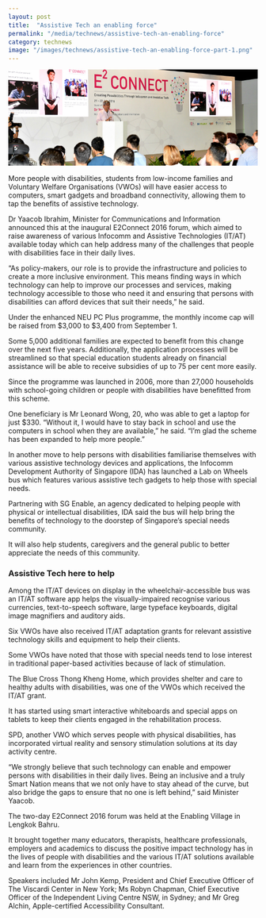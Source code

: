 ```yaml
---
layout: post
title:  "Assistive Tech an enabling force"
permalink: "/media/technews/assistive-tech-an-enabling-force"
category: technews
image: "/images/technews/assistive-tech-an-enabling-force-part-1.png"
---
```


![Assistive Tech an enabling force](/images/technews/assistive-tech-an-enabling-force-part-1.png)

More people with disabilities, students from low-income families and Voluntary Welfare Organisations (VWOs) will have easier access to computers, smart gadgets and broadband connectivity, allowing them to tap the benefits of assistive technology.

Dr Yaacob Ibrahim, Minister for Communications and Information announced this at the inaugural E2Connect 2016 forum, which aimed to raise awareness of various Infocomm and Assistive Technologies (IT/AT) available today which can help address many of the challenges that people with disabilities face in their daily lives.

“As policy-makers, our role is to provide the infrastructure and policies to create a more inclusive environment. This means finding ways in which technology can help to improve our processes and services, making technology accessible to those who need it and ensuring that persons with disabilities can afford devices that suit their needs,” he said.

Under the enhanced NEU PC Plus programme, the monthly income cap will be raised from $3,000 to $3,400 from September 1. 

Some 5,000 additional families are expected to benefit from this change over the next five years. Additionally, the application processes will be streamlined so that special education students already on financial assistance will be able to receive subsidies of up to 75 per cent more easily.

Since the programme was launched in 2006, more than 27,000 households with school-going children or people with disabilities have benefitted from this scheme.

One beneficiary is Mr Leonard Wong, 20, who was able to get a laptop for just $330. “Without it, I would have to stay back in school and use the computers in school when they are available,” he said. “I’m glad the scheme has been expanded to help more people.”

In another move to help persons with disabilities familiarise themselves with various assistive technology devices and applications, the Infocomm Development Authority of Singapore (IDA) has launched a Lab on Wheels bus which features various assistive tech gadgets to help those with special needs.

Partnering with SG Enable, an agency dedicated to helping people with physical or intellectual disabilities, IDA said the bus will help bring the benefits of technology to the doorstep of Singapore’s special needs community. 

It will also help students, caregivers and the general public to better appreciate the needs of this community.

### **Assistive Tech here to help**
Among the IT/AT devices on display in the wheelchair-accessible bus was an IT/AT software app helps the visually-impaired recognise various currencies, text-to-speech software, large typeface keyboards, digital image magnifiers and auditory aids.

Six VWOs have also received IT/AT adaptation grants for relevant assistive technology skills and equipment to help their clients.

Some VWOs have noted that those with special needs tend to lose interest in traditional paper-based activities because of lack of stimulation. 

The Blue Cross Thong Kheng Home, which provides shelter and care to healthy adults with disabilities, was one of the VWOs which received the IT/AT grant. 

It has started using smart interactive whiteboards and special apps on tablets to keep their clients engaged in the rehabilitation process.

SPD, another VWO which serves people with physical disabilities, has incorporated virtual reality and sensory stimulation solutions at its day activity centre. 

“We strongly believe that such technology can enable and empower persons with disabilities in their daily lives. Being an inclusive and a truly Smart Nation means that we not only have to stay ahead of the curve, but also bridge the gaps to ensure that no one is left behind,” said Minister Yaacob. 

The two-day E2Connect 2016 forum was held at the Enabling Village in Lengkok Bahru. 

It brought together many educators, therapists, healthcare professionals, employers and academics to discuss the positive impact technology has in the lives of people with disabilities and the various IT/AT solutions available and learn from the experiences in other countries.

Speakers included Mr John Kemp, President and Chief Executive Officer of The Viscardi Center in New York; Ms Robyn Chapman, Chief Executive Officer of the Independent Living Centre NSW,  in Sydney; and Mr Greg Alchin, Apple-certified Accessibility Consultant.
